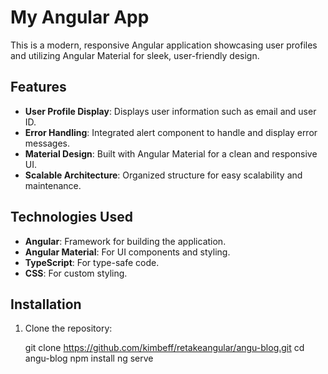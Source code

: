 # My Angular App

This is a modern, responsive Angular application showcasing user profiles and utilizing Angular Material for sleek, user-friendly design.

## Features

- **User Profile Display**: Displays user information such as email and user ID.
- **Error Handling**: Integrated alert component to handle and display error messages.
- **Material Design**: Built with Angular Material for a clean and responsive UI.
- **Scalable Architecture**: Organized structure for easy scalability and maintenance.

## Technologies Used

- **Angular**: Framework for building the application.
- **Angular Material**: For UI components and styling.
- **TypeScript**: For type-safe code.
- **CSS**: For custom styling.

## Installation

1. Clone the repository:
   
   git clone https://github.com/kimbeff/retakeangular/angu-blog.git
   cd angu-blog
   npm install
   ng serve 

